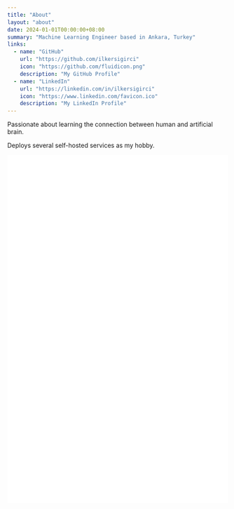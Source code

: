 ```yaml
---
title: "About"
layout: "about"
date: 2024-01-01T00:00:00+08:00
summary: "Machine Learning Engineer based in Ankara, Turkey"
links:
  - name: "GitHub"
    url: "https://github.com/ilkersigirci"
    icon: "https://github.com/fluidicon.png"
    description: "My GitHub Profile"
  - name: "LinkedIn"
    url: "https://linkedin.com/in/ilkersigirci"
    icon: "https://www.linkedin.com/favicon.ico"
    description: "My LinkedIn Profile"
---
```


Passionate about learning the connection between human and artificial brain.

Deploys several self-hosted services as my hobby.

![GitHub Commits](https://raw.githubusercontent.com/ilkersigirci/ilkersigirci/refs/heads/main/github-metrics.svg)